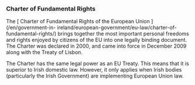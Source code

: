###  Charter of Fundamental Rights

The [ Charter of Fundamental Rights of the European Union ](/en/government-in-
ireland/european-government/eu-law/charter-of-fundamental-rights/) brings
together the most important personal freedoms and rights enjoyed by citizens
of the EU into one legally binding document. The Charter was declared in 2000,
and came into force in December 2009 along with the Treaty of Lisbon.

The Charter has the same legal power as an EU Treaty. This means that it is
superior to Irish domestic law. However, it only applies when Irish bodies
(particularly the Irish Government) are implementing European Union law.
